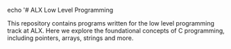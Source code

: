 echo '# ALX Low Level Programming

This repository contains programs written for the low level programming track at ALX. Here we explore the foundational concepts of C programming, including pointers, arrays, strings and more.
